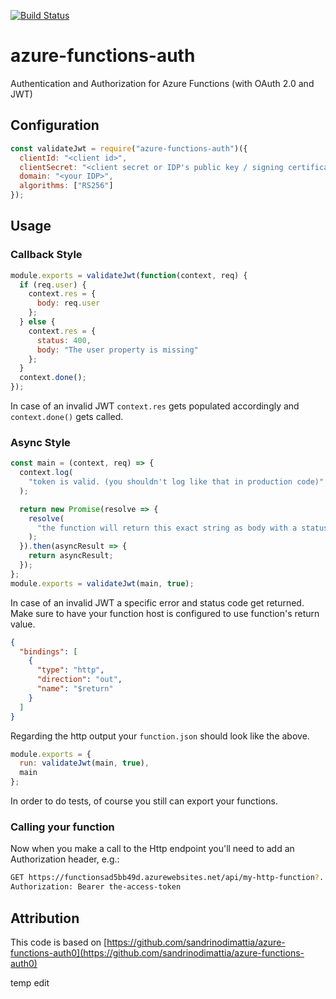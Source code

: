 [![Build Status](https://idandaccess.visualstudio.com/azure-functions-auth/_apis/build/status/idandaccess.azure-functions-auth?branchName=master)](https://idandaccess.visualstudio.com/azure-functions-auth/_build/latest?definitionId=2&branchName=master)

# azure-functions-auth

Authentication and Authorization for Azure Functions (with OAuth 2.0 and JWT)

## Configuration

```js
const validateJwt = require("azure-functions-auth")({
  clientId: "<client id>",
  clientSecret: "<client secret or IDP's public key / signing certificate>",
  domain: "<your IDP>",
  algorithms: ["RS256"]
});
```

## Usage

### Callback Style

```js
module.exports = validateJwt(function(context, req) {
  if (req.user) {
    context.res = {
      body: req.user
    };
  } else {
    context.res = {
      status: 400,
      body: "The user property is missing"
    };
  }
  context.done();
});
```

In case of an invalid JWT `context.res` gets populated accordingly and `context.done()` gets called.

### Async Style

```js
const main = (context, req) => {
  context.log(
    "token is valid. (you shouldn't log like that in production code)"
  );

  return new Promise(resolve => {
    resolve(
      "the function will return this exact string as body with a status code of 200"
    );
  }).then(asyncResult => {
    return asyncResult;
  });
};
module.exports = validateJwt(main, true);
```

In case of an invalid JWT a specific error and status code get returned. Make sure to have your function host is configured to use function's return value.

```json
{
  "bindings": [
    {
      "type": "http",
      "direction": "out",
      "name": "$return"
    }
  ]
}
```

Regarding the http output your `function.json` should look like the above.

```js
module.exports = {
  run: validateJwt(main, true),
  main
};
```

In order to do tests, of course you still can export your functions.

### Calling your function

Now when you make a call to the Http endpoint you'll need to add an Authorization header, e.g.:

```bash
GET https://functionsad5bb49d.azurewebsites.net/api/my-http-function?...
Authorization: Bearer the-access-token
```

## Attribution

This code is based on [https://github.com/sandrinodimattia/azure-functions-auth0](https://github.com/sandrinodimattia/azure-functions-auth0)

temp edit
